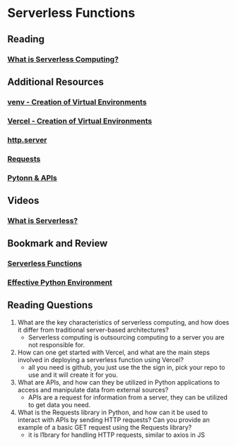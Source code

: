 # Serverless Functions

## Reading
### [What is Serverless Computing?](https://www.ibm.com/cloud/learn/serverless)

## Additional Resources
### [venv - Creation of Virtual Environments](https://docs.python.org/3/library/venv.html)
### [Vercel - Creation of Virtual Environments](https://vercel.com/docs/get-started)
### [http.server](https://pymotw.com/3/http.server/index.html)
### [Requests](https://requests.readthedocs.io/en/latest/)
### [Pytonn & APIs](https://realpython.com/python-api/)

## Videos
### [What is Serverless?](https://www.youtube.com/watch?v=vxJobGtqKVM)

## Bookmark and Review
### [Serverless Functions](https://vercel.com/docs/concepts/functions/serverless-functions)
### [Effective Python Environment](https://realpython.com/effective-python-environment/)

## Reading Questions
1. What are the key characteristics of serverless computing, and how does it differ from traditional server-based architectures?
   - Serverless computing is outsourcing computing to a server you are not responsible for.
2. How can one get started with Vercel, and what are the main steps involved in deploying a serverless function using Vercel?
   - all you need is github, you just use the the sign in, pick your repo to use and it will create it for you.
3. What are APIs, and how can they be utilized in Python applications to access and manipulate data from external sources?
   - APIs are a request for information from a server, they can be utilized to get data you need.
4. What is the Requests library in Python, and how can it be used to interact with APIs by sending HTTP requests? Can you provide an example of a basic GET request using the Requests library?
   -  it is l1brary for handling HTTP requests, similar to axios in JS